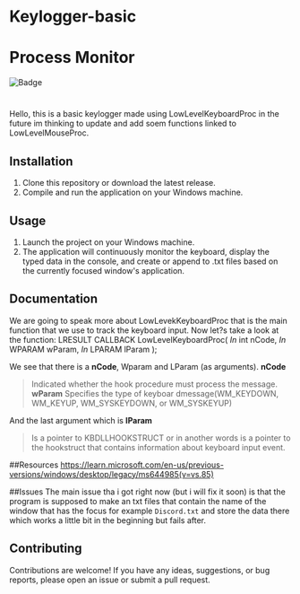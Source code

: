 # Keylogger-basic
 
# Process Monitor
![Badge](https://img.shields.io/badge/Issues-1-green)


#


#


  Hello, this is a basic keylogger made using LowLevelKeyboardProc in the future im thinking to update and add soem functions linked to LowLevelMouseProc.

## Installation

1. Clone this repository or download the latest release.
3. Compile and run the application on your Windows machine.

## Usage

1. Launch the project on your Windows machine.
2. The application will continuously monitor the keyboard, display the typed data in the console, and create or append to .txt files based on the currently focused window's application.

## Documentation

We are going to speak more about LowLevekKeyboardProc that is the main function that we use to track the keyboard input. Now let?s take a look at the function:
LRESULT CALLBACK LowLevelKeyboardProc(
  _In_ int    nCode,
  _In_ WPARAM wParam,
  _In_ LPARAM lParam
);

We see that there is a **nCode**, Wparam and LParam (as arguments).
**nCode** 
>Indicated whether the hook procedure must process the message.
**wParam** 
>Specifies the type of keyboar dmessage(WM_KEYDOWN, WM_KEYUP, WM_SYSKEYDOWN, or WM_SYSKEYUP)

And the last argument which is **lParam**  
>Is a pointer to KBDLLHOOKSTRUCT or in another words is a pointer  to the hookstruct that contains information about keyboard input event.


##Resources
https://learn.microsoft.com/en-us/previous-versions/windows/desktop/legacy/ms644985(v=vs.85)

##Issues
 The main issue tha i got right now (but i will fix it soon) is that the program is supposed to make an txt files that contain the name of the window that has the focus for example `Discord.txt` and store the data there which works a little bit in the beginning but fails after.

## Contributing

Contributions are welcome! If you have any ideas, suggestions, or bug reports, please open an issue or submit a pull request.
